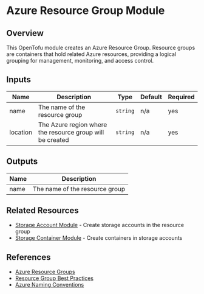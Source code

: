 # Azure Resource Group Module

## Overview

This OpenTofu module creates an Azure Resource Group. Resource groups are containers that hold related Azure resources, providing a logical grouping for management, monitoring, and access control.

## Inputs

| Name | Description | Type | Default | Required |
|------|-------------|------|---------|----------|
| name | The name of the resource group | `string` | n/a | yes |
| location | The Azure region where the resource group will be created | `string` | n/a | yes |

## Outputs

| Name | Description |
|------|-------------|
| name | The name of the resource group |

## Related Resources

- [Storage Account Module](../storage-account/) - Create storage accounts in the resource group
- [Storage Container Module](../storage-container/) - Create containers in storage accounts

## References

- [Azure Resource Groups](https://learn.microsoft.com/en-us/azure/azure-resource-manager/management/overview#resource-groups)
- [Resource Group Best Practices](https://learn.microsoft.com/en-us/azure/azure-resource-manager/management/overview#resource-groups)
- [Azure Naming Conventions](https://learn.microsoft.com/en-us/azure/cloud-adoption-framework/ready/azure-best-practices/resource-naming)
